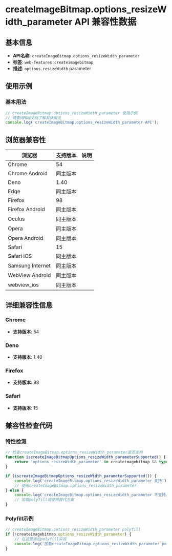 # createImageBitmap.options_resizeWidth_parameter API 兼容性数据

## 基本信息

- **API名称**: `createImageBitmap.options_resizeWidth_parameter`
- **标签**: `web-features:createimagebitmap`
- **描述**: `options.resizeWidth` parameter

## 使用示例

### 基本用法

```javascript
// createImageBitmap.options_resizeWidth_parameter 使用示例
// 请查阅MDN文档了解具体用法
console.log('createImageBitmap.options_resizeWidth_parameter API');
```

## 浏览器兼容性

| 浏览器 | 支持版本 | 说明 |
|--------|----------|------|
| Chrome | 54 |  |
| Chrome Android | 同主版本 |  |
| Deno | 1.40 |  |
| Edge | 同主版本 |  |
| Firefox | 98 |  |
| Firefox Android | 同主版本 |  |
| Oculus | 同主版本 |  |
| Opera | 同主版本 |  |
| Opera Android | 同主版本 |  |
| Safari | 15 |  |
| Safari iOS | 同主版本 |  |
| Samsung Internet | 同主版本 |  |
| WebView Android | 同主版本 |  |
| webview_ios | 同主版本 |  |

## 详细兼容性信息

### Chrome

- **支持版本**: 54

### Deno

- **支持版本**: 1.40

### Firefox

- **支持版本**: 98

### Safari

- **支持版本**: 15

## 兼容性检查代码

### 特性检测

```javascript
// 检查createImageBitmap.options_resizeWidth_parameter是否支持
function iscreateImageBitmapOptions_resizeWidth_parameterSupported() {
    return 'options_resizeWidth_parameter' in createimagebitmap && typeof createimagebitmap.options_resizeWidth_parameter === 'function';
}

if (iscreateImageBitmapOptions_resizeWidth_parameterSupported()) {
    console.log('createImageBitmap.options_resizeWidth_parameter 支持');
    // 使用createImageBitmap.options_resizeWidth_parameter
} else {
    console.log('createImageBitmap.options_resizeWidth_parameter 不支持，需要polyfill');
    // 加载polyfill或使用替代方案
}
```

### Polyfill示例

```javascript
// createImageBitmap.options_resizeWidth_parameter polyfill
if (!createimagebitmap.options_resizeWidth_parameter) {
    // 在这里添加polyfill实现
    console.log('加载createImageBitmap.options_resizeWidth_parameter polyfill');
}
```

